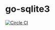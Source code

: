 go-sqlite3
==========

[![Circle CI](https://circleci.com/gh/rqlite/go-sqlite3/tree/master.svg?style=svg)](https://circleci.com/gh/rqlite/go-sqlite3/tree/master)

